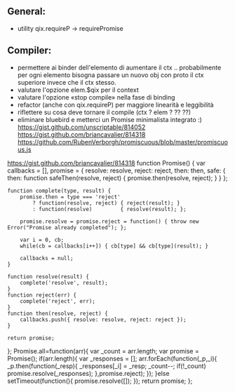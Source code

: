 General:
--------
* utility qix.requireP -> requirePromise 

Compiler:
---------
* permettere ai binder dell'elemento di aumentare il ctx .. 
	probabilmente per ogni elemento bisogna passare un nuovo obj con proto il ctx superiore 
	invece che il ctx stesso.
* valutare l'opzione elem.$qix per il context
* valutare l'opzione «stop compile» nella fase di binding
* refactor (anche con qix.requireP) per maggiore linearità e leggibilità
* riflettere su cosa deve tornare il compile (ctx ? elem ?  ?? ??)
* eliminare bluebird e metterci un Promise minimalista integrato :) https://gist.github.com/unscriptable/814052 https://gist.github.com/briancavalier/814318 https://github.com/RubenVerborgh/promiscuous/blob/master/promiscuous.js



https://gist.github.com/briancavalier/814318
function Promise() {
	var callbacks = [],
		promise = {
			resolve: resolve,
			reject: reject,
			then: then,
			safe: {
				then: function safeThen(resolve, reject) {
					promise.then(resolve, reject);
				}
			}
		};

	function complete(type, result) {
		promise.then = type === 'reject'
			? function(resolve, reject) { reject(result); }
			: function(resolve)         { resolve(result); };
		
		promise.resolve = promise.reject = function() { throw new Error("Promise already completed"); };
		
		var i = 0, cb;
		while(cb = callbacks[i++]) { cb[type] && cb[type](result); }
		
		callbacks = null;
	}
	
	function resolve(result) {
		complete('resolve', result);
	}
	function reject(err) {
		complete('reject', err);
	}
	function then(resolve, reject) {
		callbacks.push({ resolve: resolve, reject: reject });
	}

	return promise;
};
Promise.all=function(arr){
	var _count = arr.length;
	var promise = Promise();
	if(arr.length){
		var _responses = [];
		arr.forEach(function(_p,_i){
			_p.then(function(_resp){
				_responses[_i] = _resp;
				_count--;
				if(!_count)
					promise.resolve(_responses);
			},promise.reject);
		});
	}else
		setTimeout(function(){
			promise.resolve([]);
		});
	return promise;
};
